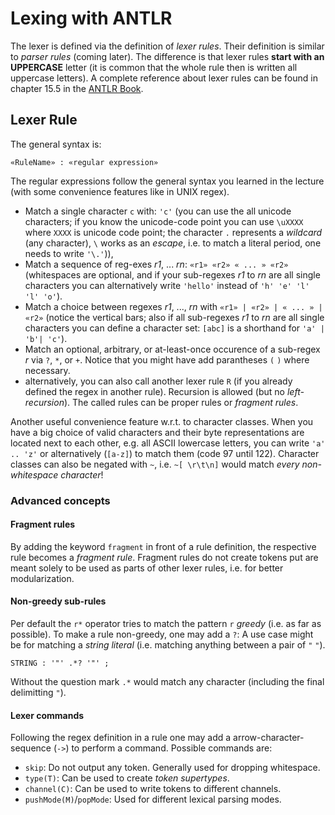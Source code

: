 # Lexing with ANTLR

The lexer is defined via the definition of _lexer rules_. 
Their definition is similar to _parser rules_ (coming later).
The difference is that lexer rules **start with an UPPERCASE** letter (it is common that the whole rule then is written all uppercase letters).
A complete reference about lexer rules can be found in chapter 15.5 in the [ANTLR Book](https://pragprog.com/titles/tpantlr2/the-definitive-antlr-4-reference/).


## Lexer Rule 

The general syntax is:
```
«RuleName» : «regular expression» 
```

The regular expressions follow the general syntax you learned in the lecture (with some convenience features like in UNIX regex).
- Match a single character `c` with: `'c'` (you can use the all unicode characters; if you know the unicode-code point you can use `\uXXXX` where `XXXX` is unicode code point; the character `.` represents a _wildcard_ (any character), `\` works as an _escape_, i.e. to match a literal period, one needs to write `'\.'`)),
- Match a sequence of reg-exes _r1_, ... _rn_: `«r1» «r2» « ... » «r2»` (whitespaces are optional, and if your sub-regexes _r1_ to _rn_ are all single characters you can alternatively write `'hello'` instead of `'h' 'e' 'l' 'l' 'o'`).
- Match a choice between regexes _r1_, ..., _rn_ with `«r1» | «r2» | « ... » | «r2»` (notice the vertical bars; also if all sub-regexes _r1_ to _rn_ are all single characters you can define a character set: `[abc]` is a shorthand for `'a' | 'b'| 'c'`).
- Match an optional, arbitrary, or at-least-once occurence of a sub-regex _r_ via `?`, `*`, or `+`. Notice that you might have add parantheses `(` `)` where necessary.
- alternatively, you can also call another lexer rule `R` (if you already defined the regex in another rule). Recursion is allowed (but no _left-recursion_). The called rules can be proper rules or _fragment rules_.

Another useful convenience feature w.r.t. to character classes. When you have a big choice of valid characters and their byte representations are located next to each other, e.g.
all ASCII lowercase letters, you can write `'a' .. 'z'` or alternatively (`[a-z]`) to match them (code $97$ until $122$).
Character classes can also be negated with `~`, i.e. `~[ \r\t\n]` would match _every non-whitespace character_!


### Advanced concepts

#### Fragment rules 

By adding the keyword `fragment` in front of a rule definition, the respective rule becomes a _fragment rule_. 
Fragment rules do not create tokens put are meant solely to be used as parts of other lexer rules, i.e.
for better modularization.

#### Non-greedy sub-rules 

Per default the `r*` operator tries to match the pattern `r` _greedy_ (i.e. as far as possible). 
To make a rule non-greedy, one may add a `?`:
A use case might be for matching a _string literal_ (i.e. matching anything between a pair of `"` `"`).
```
STRING : '"' .*? '"' ;
```
Without the question mark `.*` would match any character (including the final delimitting `"`).


#### Lexer commands

Following the regex definition in a rule one may add a arrow-character-sequence (`->`) to perform a command.
Possible commands are:
- `skip`: Do not output any token. Generally used for dropping whitespace.
- `type(T)`: Can be used to create _token supertypes_.
- `channel(C)`: Can be used to write tokens to different channels.
- `pushMode(M)`/`popMode`: Used for different lexical parsing modes.



